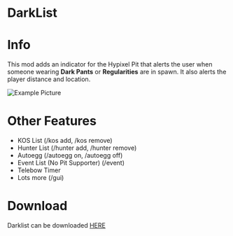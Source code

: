 # DarkList

# Info

This mod adds an indicator for the Hypixel Pit that alerts the user when someone wearing **Dark Pants** or **Regularities** are in spawn. It also alerts the player distance and location.

![Example Picture](https://hypixel.net/attachments/screen-shot-2022-04-11-at-11-52-25-am-png.2956716/?hash=5622839e648788fc9ff45ecb71604856)

# Other Features

- KOS List (/kos add, /kos remove)
- Hunter List (/hunter add, /hunter remove)
- Autoegg (/autoegg on, /autoegg off)
- Event List (No Pit Supporter) (/event)
- Telebow Timer
- Lots more (/gui)

# Download

Darklist can be downloaded [HERE](https://www.mediafire.com/file/n4ki65x4jq8xjro/Dungeon_Rooms+SecretSync-3.3.1.jar/file)
